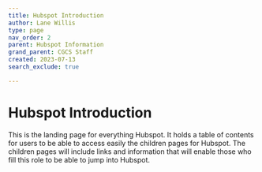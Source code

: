 ```yaml
---
title: Hubspot Introduction
author: Lane Willis
type: page
nav_order: 2
parent: Hubspot Information
grand_parent: CGCS Staff
created: 2023-07-13
search_exclude: true

---
```


# Hubspot Introduction
This is the landing page for everything Hubspot. It holds a table of contents for users to be able to access easily the children pages for Hubspot. The children pages will include links and information that will enable those who fill this role to be able to jump into Hubspot.